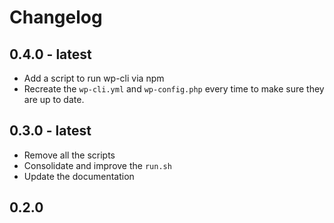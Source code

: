 # Changelog

## 0.4.0 - latest

- Add a script to run wp-cli via npm
- Recreate the `wp-cli.yml` and `wp-config.php` every time to make sure they are up to date.

## 0.3.0 - latest

- Remove all the scripts
- Consolidate and improve the `run.sh`
- Update the documentation

## 0.2.0
